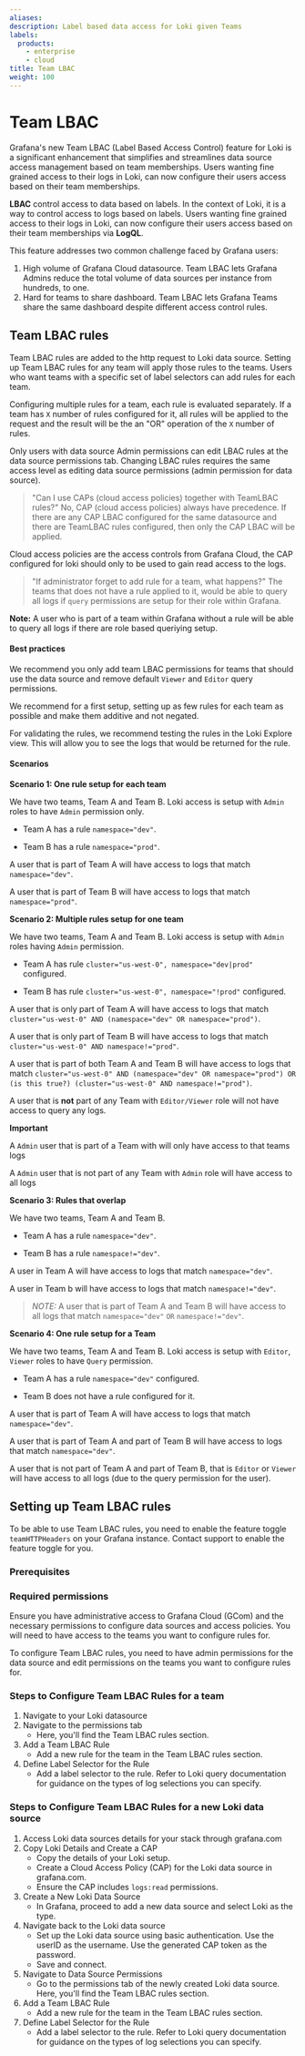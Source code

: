 ```yaml
---
aliases:
description: Label based data access for Loki given Teams
labels:
  products:
    - enterprise
    - cloud
title: Team LBAC
weight: 100
---
```


# Team LBAC

Grafana's new Team LBAC (Label Based Access Control) feature for Loki is a significant enhancement that simplifies and streamlines data source access management based on team memberships. Users wanting fine grained access to their logs in Loki, can now configure their users access based on their team memberships.

**LBAC**
control access to data based on labels. In the context of Loki, it is a way to control access to logs based on labels. Users wanting fine grained access to their logs in Loki, can now configure their users access based on their team memberships via **LogQL**.

This feature addresses two common challenge faced by Grafana users:

1. High volume of Grafana Cloud datasource. Team LBAC lets Grafana Admins reduce the total volume of data sources per instance from hundreds, to one.
1. Hard for teams to share dashboard. Team LBAC lets Grafana Teams share the same dashboard despite different access control rules.

## Team LBAC rules

Team LBAC rules are added to the http request to Loki data source. Setting up Team LBAC rules for any team will apply those rules to the teams.
Users who want teams with a specific set of label selectors can add rules for each team.

Configuring multiple rules for a team, each rule is evaluated separately. If a team has `X` number of rules configured for it, all rules will be applied to the request and the result will be the an "OR" operation of the `X` number of rules.

Only users with data source Admin permissions can edit LBAC rules at the data source permissions tab. Changing LBAC rules requires the same access level as editing data source permissions (admin permission for data source).

> "Can I use CAPs (cloud access policies) together with TeamLBAC rules?"
> No, CAP (cloud access policies) always have precedence. If there are any CAP LBAC configured for the same datasource and there are TeamLBAC rules configured, then only the CAP LBAC will be applied.

Cloud access policies are the access controls from Grafana Cloud, the CAP configured for loki should only to be used to gain read access to the logs.

> "If administrator forget to add rule for a team, what happens?"
> The teams that does not have a rule applied to it, would be able to query all logs if `query` permissions are setup for their role within Grafana.

**Note:** A user who is part of a team within Grafana without a rule will be able to query all logs if there are role based queriying setup.

#### Best practices

We recommend you only add team LBAC permissions for teams that should use the data source and remove default `Viewer` and `Editor` query permissions.

We recommend for a first setup, setting up as few rules for each team as possible and make them additive and not negated.

For validating the rules, we recommend testing the rules in the Loki Explore view. This will allow you to see the logs that would be returned for the rule.

#### Scenarios

**Scenario 1: One rule setup for each team**

We have two teams, Team A and Team B. Loki access is setup with `Admin` roles to have `Admin` permission only.

- Team A has a rule `namespace="dev"`.

- Team B has a rule `namespace="prod"`.

A user that is part of Team A will have access to logs that match `namespace="dev"`.

A user that is part of Team B will have access to logs that match `namespace="prod"`.

**Scenario 2: Multiple rules setup for one team**

We have two teams, Team A and Team B. Loki access is setup with `Admin` roles having `Admin` permission.

- Team A has rule `cluster="us-west-0", namespace="dev|prod"` configured.

- Team B has rule `cluster="us-west-0", namespace="!prod"` configured.

A user that is only part of Team A will have access to logs that match `cluster="us-west-0" AND (namespace="dev" OR namespace="prod")`.

A user that is only part of Team B will have access to logs that match `cluster="us-west-0" AND namespace!="prod"`.

A user that is part of both Team A and Team B will have access to logs that match `cluster="us-west-0" AND (namespace="dev" OR namespace="prod") OR (is this true?) (cluster="us-west-0" AND namespace!="prod")`.

A user that is **not** part of any Team with `Editor/Viewer` role will not have access to query any logs.

**Important**

A `Admin` user that is part of a Team with will only have access to that teams logs

A `Admin` user that is not part of any Team with `Admin` role will have access to all logs

**Scenario 3: Rules that overlap**

We have two teams, Team A and Team B.

- Team A has a rule `namespace="dev"`.

- Team B has a rule `namespace!="dev"`.

A user in Team A will have access to logs that match `namespace="dev"`.

A user in Team b will have access to logs that match `namespace!="dev"`.

> _NOTE:_ A user that is part of Team A and Team B will have access to all logs that match `namespace="dev"` `OR` `namespace!="dev"`.

**Scenario 4: One rule setup for a Team**

We have two teams, Team A and Team B. Loki access is setup with `Editor`, `Viewer` roles to have `Query` permission.

- Team A has a rule `namespace="dev"` configured.

- Team B does not have a rule configured for it.

A user that is part of Team A will have access to logs that match `namespace="dev"`.

A user that is part of Team A and part of Team B will have access to logs that match `namespace="dev"`.

A user that is not part of Team A and part of Team B, that is `Editor` or `Viewer` will have access to all logs (due to the query permission for the user).

## Setting up Team LBAC rules

To be able to use Team LBAC rules, you need to enable the feature toggle `teamHTTPHeaders` on your Grafana instance. Contact support to enable the feature toggle for you.

### Prerequisites

### Required permissions

Ensure you have administrative access to Grafana Cloud (GCom) and the necessary permissions to configure data sources and access policies. You will need to have access to the teams you want to configure rules for.

To configure Team LBAC rules, you need to have admin permissions for the data source and edit permissions on the teams you want to configure rules for.

### Steps to Configure Team LBAC Rules for a team

1. Navigate to your Loki datasource
1. Navigate to the permissions tab
   - Here, you'll find the Team LBAC rules section.
1. Add a Team LBAC Rule
   - Add a new rule for the team in the Team LBAC rules section.
1. Define Label Selector for the Rule
   - Add a label selector to the rule. Refer to Loki query documentation for guidance on the types of log selections you can specify.

### Steps to Configure Team LBAC Rules for a new Loki data source

1. Access Loki data sources details for your stack through grafana.com
1. Copy Loki Details and Create a CAP
   - Copy the details of your Loki setup.
   - Create a Cloud Access Policy (CAP) for the Loki data source in grafana.com.
   - Ensure the CAP includes `logs:read` permissions.
1. Create a New Loki Data Source
   - In Grafana, proceed to add a new data source and select Loki as the type.
1. Navigate back to the Loki data source
   - Set up the Loki data source using basic authentication. Use the userID as the username. Use the generated CAP token as the password.
   - Save and connect.
1. Navigate to Data Source Permissions
   - Go to the permissions tab of the newly created Loki data source. Here, you'll find the Team LBAC rules section.
1. Add a Team LBAC Rule
   - Add a new rule for the team in the Team LBAC rules section.
1. Define Label Selector for the Rule
   - Add a label selector to the rule. Refer to Loki query documentation for guidance on the types of log selections you can specify.
